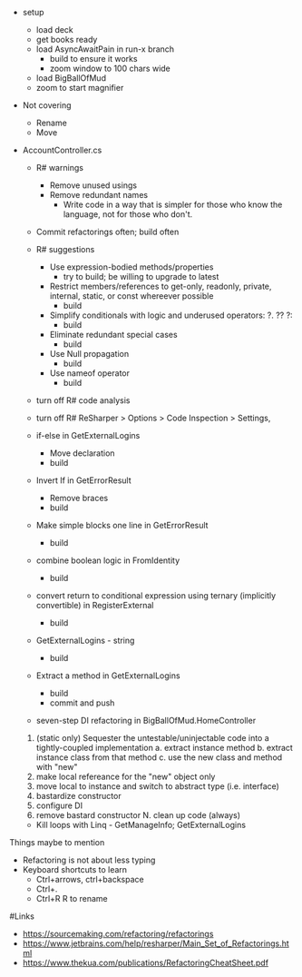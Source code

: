 - setup
	- load deck
	- get books ready
	- load AsyncAwaitPain in run-x branch
        - build to ensure it works
        - zoom window to 100 chars wide
	- load BigBallOfMud 
    - zoom to start magnifier
	
- Not covering 
    - Rename 
    - Move

- AccountController.cs 
    - R# warnings
        - Remove unused usings
        - Remove redundant names   
            - Write code in a way that is simpler for those who know the language, not for those who don't.
    - Commit refactorings often; build often
    - R# suggestions
        - Use expression-bodied methods/properties
            - try to build; be willing to upgrade to latest 
        - Restrict members/references to get-only, readonly, private, internal, static, or const whereever possible
            - build
        - Simplify conditionals with logic and underused operators: ?.  ??  ?:     
            - build        
        - Eliminate redundant special cases
            - build
        - Use Null propagation
            - build
        - Use nameof operator
            - build
    - turn off R# code analysis
    - turn off R#
        ReSharper > Options > Code Inspection > Settings,
	- if-else in GetExternalLogins
       - Move declaration
       - build
    - Invert If in GetErrorResult
       - Remove braces
       - build
    - Make simple blocks one line in GetErrorResult
        - build
    - combine boolean logic in FromIdentity
        - build
    - convert return to conditional expression using ternary (implicitly convertible) in RegisterExternal
        - build
    - GetExternalLogins - string 
        - build
    - Extract a method in GetExternalLogins
         - build
         - commit and push

  - seven-step DI refactoring in BigBallOfMud.HomeController
  1. (static only) Sequester the untestable/uninjectable code into a tightly-coupled implementation
	a. extract instance method
	b. extract instance class from that method
	c. use the new class and method with "new"
  2. make local refereance for the "new" object only
  3. move local to instance and switch to abstract type (i.e. interface)
  4. bastardize constructor
  5. configure DI
  7. remove bastard constructor
  N. clean up code (always)

  - Kill loops with Linq - GetManageInfo;  GetExternalLogins
    

Things maybe to mention
- Refactoring is not about less typing
- Keyboard shortcuts to learn
  - Ctrl+arrows, ctrl+backspace
  - Ctrl+.
  - Ctrl+R R to rename

#Links
  - https://sourcemaking.com/refactoring/refactorings
  - https://www.jetbrains.com/help/resharper/Main_Set_of_Refactorings.html
  - https://www.thekua.com/publications/RefactoringCheatSheet.pdf
